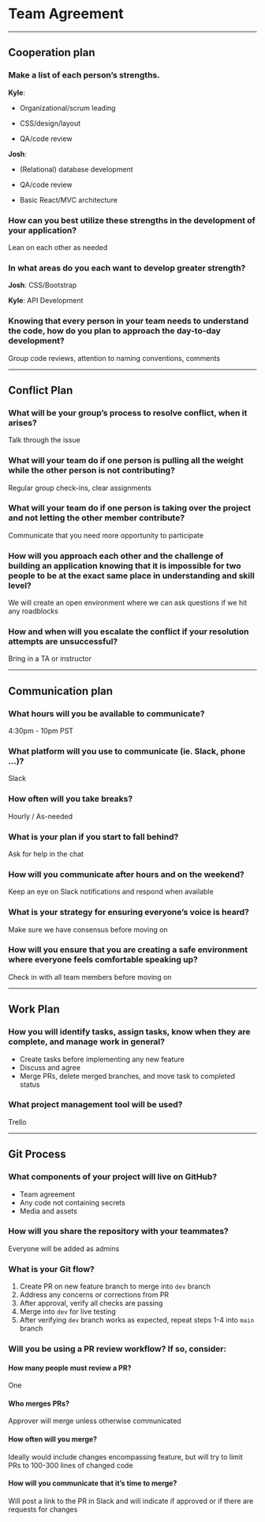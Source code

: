 
# Team Agreement

---
## Cooperation plan

### Make a list of each person’s strengths.

**Kyle**:

- Organizational/scrum leading

- CSS/design/layout

- QA/code review

**Josh**:

- (Relational) database development

- QA/code review

- Basic React/MVC architecture


### How can you best utilize these strengths in the development of your application?
Lean on each other as needed

### In what areas do you each want to develop greater strength?

**Josh**: CSS/Bootstrap

**Kyle**: API Development

### Knowing that every person in your team needs to understand the code, how do you plan to approach the day-to-day development?

Group code reviews, attention to naming conventions, comments

---
## Conflict Plan

### What will be your group’s process to resolve conflict, when it arises?

Talk through the issue

### What will your team do if one person is pulling all the weight while the other person is not contributing?

Regular group check-ins, clear assignments

### What will your team do if one person is taking over the project and not letting the other member contribute?

Communicate that you need more opportunity to participate

### How will you approach each other and the challenge of building an application knowing that it is impossible for two people to be at the exact same place in understanding and skill level?

We will create an open environment where we can ask questions if we hit any roadblocks

### How and when will you escalate the conflict if your resolution attempts are unsuccessful?

 Bring in a TA or instructor

---
## Communication plan

### What hours will you be available to communicate?
4:30pm - 10pm PST

### What platform will you use to communicate (ie. Slack, phone …)?
Slack

### How often will you take breaks?
Hourly / As-needed

### What is your plan if you start to fall behind?
Ask for help in the chat

### How will you communicate after hours and on the weekend?
Keep an eye on Slack notifications and respond when available

### What is your strategy for ensuring everyone’s voice is heard?

Make sure we have consensus before moving on

### How will you ensure that you are creating a safe environment where everyone feels comfortable speaking up?

Check in with all team members before moving on

---
## Work Plan

### How you will identify tasks, assign tasks, know when they are complete, and manage work in general?
- Create tasks before implementing any new feature
- Discuss and agree
- Merge PRs, delete merged branches, and move task to completed status

### What project management tool will be used?
Trello

---
## Git Process

### What components of your project will live on GitHub?
- Team agreement
- Any code not containing secrets
- Media and assets

### How will you share the repository with your teammates?
Everyone will be added as admins

### What is your Git flow?
1. Create PR on new feature branch to merge into `dev` branch
2. Address any concerns or corrections from PR
3. After approval, verify all checks are passing
4. Merge into `dev` for live testing
5. After verifying `dev` branch works as expected, repeat steps 1-4 into `main` branch

### Will you be using a PR review workflow? If so, consider:
#### How many people must review a PR?
One

#### Who merges PRs?
Approver will merge unless otherwise communicated

#### How often will you merge?
Ideally would include changes encompassing feature, but will try to limit PRs to 100-300 lines of changed code
#### How will you communicate that it’s time to merge?
Will post a link to the PR in Slack and will indicate if approved or if there are requests for changes
